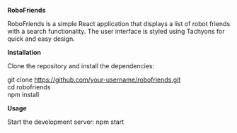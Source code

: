 **RoboFriends**

RoboFriends is a simple React application that displays a list of robot friends with a search functionality. The user interface is styled using Tachyons for quick and easy design.

**Installation**

Clone the repository and install the dependencies:

git clone https://github.com/your-username/robofriends.git <br>
cd robofriends <br>
npm install

**Usage**

Start the development server:
npm start
